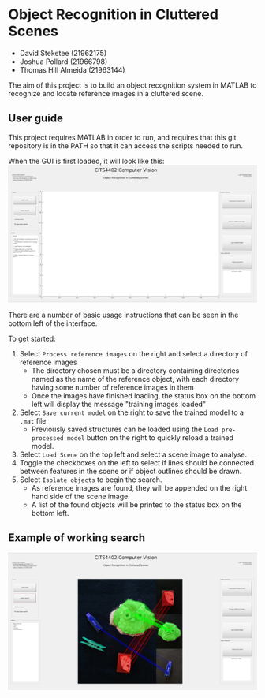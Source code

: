 # Object Recognition in Cluttered Scenes
- David Steketee (21962175)
- Joshua Pollard (21966798)
- Thomas Hill Almeida (21963144)

The aim of this project is to build an object recognition system in MATLAB
to recognize and locate reference images in a cluttered scene.

## User guide
This project requires MATLAB in order to run, and requires that this git
repository is in the PATH so that it can access the scripts needed to run.

When the GUI is first loaded, it will look like this:
![GUI picture](readme/gui.png)

There are a number of basic usage instructions that can be seen in the bottom
left of the interface.

To get started:
1. Select `Process reference images` on the right and select a directory of
reference images
    - The directory chosen must be a directory containing directories named as
    the name of the reference object, with each directory having some number of
    reference images in them
    - Once the images have finished loading, the status box on the bottom left
    will display the message "training images loaded"
2. Select `Save current model` on the right to save the trained model to a
`.mat` file
    - Previously saved structures can be loaded using the `Load pre-processed
    model` button on the right to quickly reload a trained model.
3. Select `Load Scene` on the top left and select a scene image to analyse.
4. Toggle the checkboxes on the left to select if lines should be connected
between features in the scene or if object outlines should be drawn.
5. Select `Isolate objects` to begin the search.
    - As reference images are found, they will be appended on the right hand
    side of the scene image.
    - A list of the found objects will be printed to the status box on the
    bottom left.

## Example of working search
![](readme/working.png)
